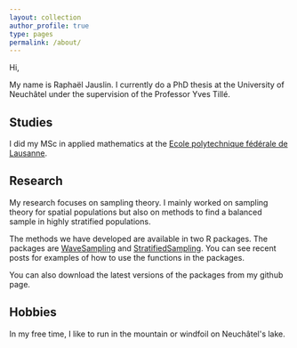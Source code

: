 ```yaml
---
layout: collection
author_profile: true
type: pages
permalink: /about/
---
```


Hi,

My name is Raphaël Jauslin.  I currently do a PhD thesis at the University of Neuchâtel under the supervision of the Professor Yves Tillé.

## Studies

I did my MSc in applied mathematics at the [Ecole polytechnique fédérale de Lausanne]( https://www.epfl.ch/education/master/programs/applied-mathematics/). 

## Research

My research focuses on sampling theory. I mainly worked on sampling theory for spatial populations but also on methods to find a balanced sample in highly stratified populations.

The methods we have developed are available in two R packages. The packages are [WaveSampling](https://cran.r-project.org/web/packages/WaveSampling/) and [StratifiedSampling](https://cran.r-project.org/web/packages/StratifiedSampling/). You can see recent posts for examples of how to use the functions in the packages.

<!-- * [Wave]({% post_url 2021-10-19-wave %}) -->

You can also download the latest versions of the packages from my github page.

## Hobbies

In my free time, I like to run in the mountain or windfoil on Neuchâtel's lake.

